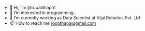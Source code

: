 - 👋 Hi, I’m @rupalithapa1
- 👀 I’m interested in programming..
- 🌱 I’m currently working as Data Scientist at Vijai Robotics Pvt. Ltd
- 📫 How to reach me roopthapa@gmail.com

<!---
rupalithapa1/rupalithapa1 is a ✨ special ✨ repository because its `README.md` (this file) appears on your GitHub profile.
You can click the Preview link to take a look at your changes.
--->
